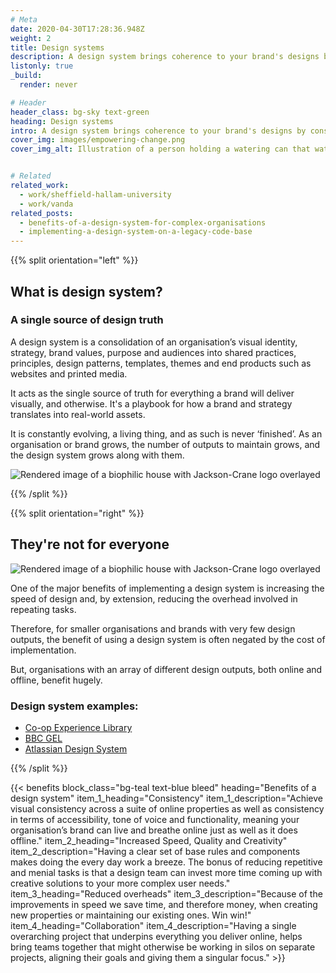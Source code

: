 ```yaml
---
# Meta
date: 2020-04-30T17:28:36.948Z
weight: 2
title: Design systems
description: A design system brings coherence to your brand's designs by consolidating its visual identity, strategy, values, and audience into shared practices, patterns, templates, and themes, ensuring consistency across outputs.
listonly: true
_build:
  render: never

# Header
header_class: bg-sky text-green
heading: Design systems
intro: A design system brings coherence to your brand's designs by consolidating its visual identity, strategy, values, and audience into shared practices, patterns, templates, and themes, ensuring consistency across outputs.
cover_img: images/empowering-change.png
cover_img_alt: Illustration of a person holding a watering can that waters many plants


# Related
related_work:
  - work/sheffield-hallam-university
  - work/vanda
related_posts:
  - benefits-of-a-design-system-for-complex-organisations
  - implementing-a-design-system-on-a-legacy-code-base
---
```


<div class="section--lg">

{{% split orientation="left" %}}

  ## What is design system?
  
  ### A single source of design truth

  A design system is a consolidation of an organisation’s visual identity, strategy, brand values, purpose and audiences into shared practices, principles, design patterns, templates, themes and end products such as websites and printed media.

  It acts as the single source of truth for everything a brand will deliver visually, and otherwise. It's a playbook for how a brand and strategy translates into real-world assets.

  It is constantly evolving, a living thing, and as such is never ‘finished’. As an organisation or brand grows, the number of outputs to maintain grows, and the design system grows along with them.

  ![Rendered image of a biophilic house with Jackson-Crane logo overlayed](https://madebykind.imgix.net/work-jackson-crane-header.jpg)

{{% /split %}}

{{% split orientation="right" %}}

## They're not for everyone

![Rendered image of a biophilic house with Jackson-Crane logo overlayed](https://madebykind.imgix.net/work-jackson-crane-header.jpg)

One of the major benefits of implementing a design system is increasing the speed of design and, by extension, reducing the overhead involved in repeating tasks.

Therefore, for smaller organisations and brands with very few design outputs, the benefit of using a design system is often negated by the cost of implementation.

But, organisations with an array of different design outputs, both online and offline, benefit hugely.

### Design system examples:

<ul>
  <li><a href="https://static.coop.co.uk/experience-library/" target="_blank">Co-op Experience Library</a></li>
  <li><a href="https://www.bbc.co.uk/gel" target="_blank">BBC GEL</a></li>
  <li><a href="https://atlassian.design/" target="_blank">Atlassian Design System</a></li>
</ul>

{{% /split %}}

</div>

{{< benefits
  block_class="bg-teal text-blue bleed"
  heading="Benefits of a design system"
  item_1_heading="Consistency"
  item_1_description="Achieve visual consistency across a suite of online properties as well as consistency in terms of accessibility, tone of voice and functionality, meaning your organisation’s brand can live and breathe online just as well as it does offline."
  item_2_heading="Increased Speed, Quality and Creativity"
  item_2_description="Having a clear set of base rules and components makes doing the every day work a breeze. The bonus of reducing repetitive and menial tasks is that a design team can invest more time coming up with creative solutions to your more complex user needs."
  item_3_heading="Reduced overheads"
  item_3_description="Because of the improvements in speed we save time, and therefore money, when creating new properties or maintaining our existing ones. Win win!"
  item_4_heading="Collaboration"
  item_4_description="Having a single overarching project that underpins everything you deliver online, helps bring teams together that might otherwise be working in silos on separate projects, aligning their goals and giving them a singular focus." >}}
